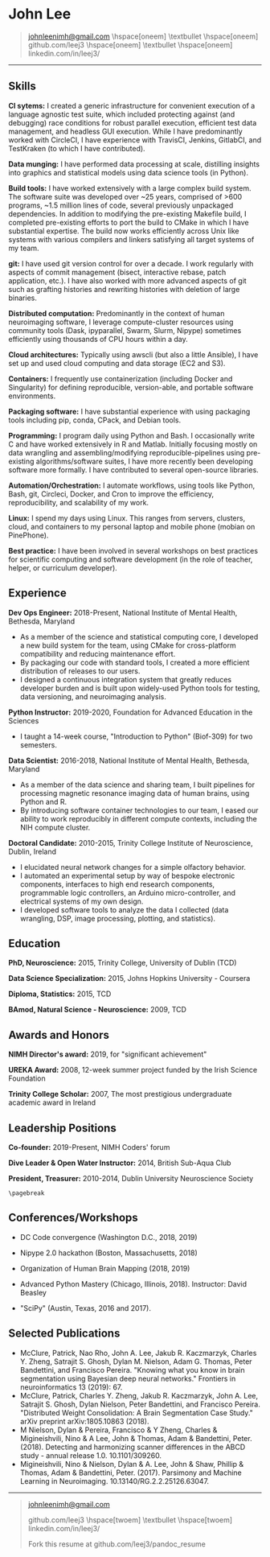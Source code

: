 John Lee
==========

> johnleenimh@gmail.com \hspace[oneem] \textbullet  \hspace[oneem]
github.com/leej3 \hspace[oneem] \textbullet \hspace[oneem] linkedin.com/in/leej3/

---

Skills
---
<!-- Add restful apis to technologies -->
**CI sytems:**
I created a generic infrastructure for convenient execution  of a language agnostic test suite, which included protecting against (and debugging) race conditions for robust parallel execution, efficient test data management, and headless GUI execution.
While I have predominantly worked with CircleCI, I have experience with TravisCI, Jenkins, GitlabCI, and TestKraken (to which I have contributed).

**Data munging:**
I have performed data processing at scale, distilling insights into graphics and statistical models using data science tools (in Python).

**Build tools:**
I have worked extensively with a large complex build system.
The software suite was developed over ~25 years, comprised of >600 programs, ~1.5 million lines of code, several previously unpackaged dependencies.
In addition to modifying the pre-existing Makefile build, I completed pre-existing efforts to port the build to CMake in which I have substantial expertise.
The build now works efficiently across Unix like systems with various compilers and linkers satisfying all target systems of my team.

**git:**
I have used git version control for over a decade.
I work regularly with aspects of commit management (bisect, interactive rebase, patch application, etc.).
I have also worked with more advanced aspects of git such as grafting histories and rewriting histories with deletion of large binaries.

**Distributed computation:**
Predominantly in the context of human neuroimaging software, I leverage compute-cluster resources using community tools (Dask, ipyparallel, Swarm, Slurm, Nipype) sometimes efficiently using thousands of CPU hours within a day.

**Cloud architectures:**
Typically using awscli (but also a little Ansible), I have set up and used cloud computing and data storage (EC2 and S3).

**Containers:**
I frequently use containerization (including Docker and Singularity) for defining reproducible, version-able, and portable software environments.

**Packaging software:**
I have substantial experience with using packaging tools including pip, conda, CPack, and Debian tools.

**Programming:**
I program daily using Python and Bash.
I occasionally write C and have worked extensively in R and Matlab.
Initially focusing mostly on data wrangling and assembling/modifying reproducible-pipelines using pre-existing algorithms/software suites, I have more recently been developing software more formally.
I have contributed to several open-source libraries.

**Automation/Orchestration:**
I automate workflows, using tools like Python, Bash, git, Circleci, Docker, and Cron to improve the efficiency, reproducibility, and scalability of my work.

**Linux:**
I spend my days using Linux. This ranges from servers, clusters, cloud, and containers to my personal laptop and mobile phone (mobian on PinePhone).


**Best practice:**
I have been involved in several workshops on best practices for scientific computing and software development (in the role of teacher, helper, or curriculum developer).

<!-- **Collaboration:** Whenever I generate a solution to a problem, I seek to build off what already exists.
+ To do so, I collaborate with people on-site and others across other academic institutions who work in my domain.
+  I continually work to develop the requisite skills in tooling and communication to become more effective at collaborative problem solving strategies.
+ -->
<!-- **Relational databases:** I have limited experience with SQL from teaching courses in Software Carpentry and from using SQLAlchemy to interface to a pre-existing database. -->

<!-- **Medicare and insurance claims data:** When working at Virginia Hospital Center, I worked with some records of CPT codes. My experience with this was limited to a couple of months though.-->

<!-- **System administration:**
+Along with a team, I maintain GPU-compute servers (Ubuntu OS) as part of the work at the NIH. -->

Experience
---
**Dev Ops Engineer:** 2018-Present, National Institute of Mental Health, Bethesda, Maryland

+ As a member of the science and statistical computing core, I developed a new build system for the team, using CMake for cross-platform compatibility and reducing maintenance effort.
+ By packaging our code with standard tools, I created a more efficient distribution of releases to our users.
+ I designed a continuous integration system that greatly reduces developer burden and is built upon widely-used Python tools for testing, data versioning, and neuroimaging analysis.

**Python Instructor:** 2019-2020, Foundation for Advanced Education in the Sciences

+ I taught a 14-week course, "Introduction to Python" (Biof-309) for two semesters.

**Data Scientist:** 2016-2018, National Institute of Mental Health, Bethesda, Maryland

+ As a member of the data science and sharing team, I built pipelines for processing magnetic resonance imaging data of human brains, using Python and R.
+ By introducing software container technologies to our team, I eased our ability to work reproducibly in different compute contexts, including the NIH compute cluster.

<!-- **Data Analyst Intern:** 2016, Virginia Hospital Center, Arlington, Virginia

+ I compiled an annual report detailing every insurance payment request and employee salary in the hospital. -->

**Doctoral Candidate:** 2010-2015, Trinity College Institute of Neuroscience, Dublin, Ireland

+ I elucidated neural network changes for a simple olfactory behavior.
+ I automated an experimental setup by way of bespoke electronic components, interfaces to high end research components, programmable logic controllers, an Arduino micro-controller, and electrical systems of my own design.
+ I developed software tools to analyze the data I collected (data wrangling, DSP, image processing, plotting, and statistics).

<!-- **Research Assistant:** 2010, Trinity College Institute of Neuroscience, Dublin, Ireland

+ I established molecular techniques for assessing NFκB activity in a model for delirium and neurodegeneration in mice.

**Research Assistant:** 2009, National Center for Biological Sciences, Bangalore, India

+  I wrote image-processing scripts in Matlab to automate the categorization/quantification of bacterial colonies according to size, color, and distance from biochemical signaling sources. -->

Education
---------

**PhD, Neuroscience:** 2015, Trinity College, University of Dublin (TCD)
 <!--    Thesis title: Olfactory Habituation in *Drosophila melanogaster* -->

**Data Science Specialization:** 2015, Johns Hopkins University - Coursera

**Diploma, Statistics:** 2015, TCD

**BAmod, Natural Science - Neuroscience:** 2009, TCD

Awards and Honors
---
**NIMH Director's award:** 2019, for "significant achievement"

**UREKA Award:** 2008, 12-week summer project funded by the Irish Science Foundation

**Trinity College Scholar:** 2007, The most prestigious undergraduate academic award in Ireland


Leadership Positions
---
**Co-founder:** 2019-Present, NIMH Coders' forum

**Dive Leader & Open Water Instructor:** 2014, British Sub-Aqua Club

**President, Treasurer:** 2010-2014, Dublin University Neuroscience Society

```{=context}
\pagebreak
```


Conferences/Workshops
---
* DC Code convergence (Washington D.C., 2018, 2019)

* Nipype 2.0 hackathon (Boston, Massachusetts, 2018)

* Organization of Human Brain Mapping (2018, 2019)

* Advanced Python Mastery (Chicago, Illinois, 2018). Instructor: David Beasley

* "SciPy"  (Austin, Texas, 2016 and 2017).


Selected Publications
---
* McClure, Patrick, Nao Rho, John A. Lee, Jakub R. Kaczmarzyk, Charles Y. Zheng, Satrajit S. Ghosh, Dylan M. Nielson, Adam G. Thomas, Peter Bandettini, and Francisco Pereira. "Knowing what you know in brain segmentation using Bayesian deep neural networks." Frontiers in neuroinformatics 13 (2019): 67.
* McClure, Patrick, Charles Y. Zheng, Jakub R. Kaczmarzyk, John A. Lee, Satrajit S. Ghosh, Dylan Nielson, Peter Bandettini, and Francisco Pereira. "Distributed Weight Consolidation: A Brain Segmentation Case Study." arXiv preprint arXiv:1805.10863 (2018).
* M Nielson, Dylan & Pereira, Francisco & Y Zheng, Charles & Migineishvili, Nino & A Lee, John & Thomas, Adam & Bandettini, Peter. (2018). Detecting and harmonizing scanner differences in the ABCD study - annual release 1.0. 10.1101/309260.
* Migineishvili, Nino & Nielson, Dylan & A. Lee, John & Shaw, Phillip & Thomas, Adam & Bandettini, Peter. (2017). Parsimony and Machine Learning in Neuroimaging. 10.13140/RG.2.2.25126.63047.
<!--Indian brain:https://www.biorxiv.org/content/10.1101/2020.05.08.077172v1-->


---

> johnleenimh@gmail.com
>
> github.com/leej3 \hspace[twoem] \textbullet \hspace[twoem] linkedin.com/in/leej3/
>
> Fork this resume at github.com/leej3/pandoc_resume
